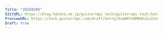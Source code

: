 ```yaml
---
Title: "20250208"
EditURL: https://blog.hatena.ne.jp/guitarrapc_tech/guitarrapc-tech.hatenablog.com/atom/entry/6802418398327683369
PreviewURL: https://tech.guitarrapc.com/draft/entry/OvqRKYVAMKAKu2z22oCSNlFTpsU
Draft: true
---
```


